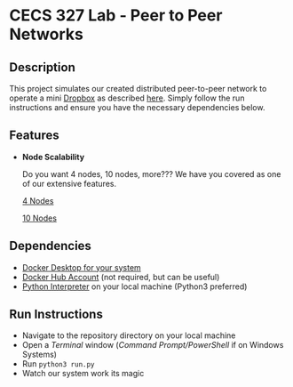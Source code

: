 # CECS 327 Lab - Peer to Peer Networks

## Description

This project simulates our created distributed peer-to-peer network to operate a mini [Dropbox](https://www.dropbox.com/) as described [here](./INSTR.md). Simply follow the run instructions and ensure you have the necessary dependencies below.

## Features
- **Node Scalability**

    Do you want 4 nodes, 10 nodes, more??? We have you covered as one of our extensive features.   
    
    [4 Nodes](https://user-images.githubusercontent.com/46500443/184038717-ab7ba95d-7101-4b7d-a8ae-ad43d56e675f.mp4)  
    
    [10 Nodes](https://user-images.githubusercontent.com/46500443/184038994-1670c91e-90a8-4559-a5a7-23703e002c98.mp4)

## Dependencies

- [Docker Desktop for your system](https://www.docker.com/get-started/)
- [Docker Hub Account](https://hub.docker.com/signup) (not required, but can be useful)
- [Python Interpreter](https://www.python.org/downloads/) on your local machine (Python3 preferred)

## Run Instructions

- Navigate to the repository directory on your local machine
- Open a *Terminal* window (*Command Prompt/PowerShell* if on Windows Systems)
- Run `python3 run.py`
- Watch our system work its magic
